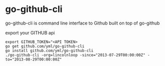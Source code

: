 go-github-cli
=============

go-github-cli is command line interface to Github built on top of go-github

export your GITHUB api 

```
export GITHUB_TOKEN="<API TOKEN>
go get github.com/yml/go-github-cli
go install github.com/yml/go-github-cli
./go-github-cli -org=lincolnloop -since="2013-07-29T00:00:00Z" -to="2013-08-29T00:00:00Z"
```
